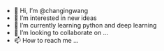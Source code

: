 - 👋 Hi, I’m @changingwang
- 👀 I’m interested in new ideas
- 🌱 I’m currently learning python and deep learning
- 💞️ I’m looking to collaborate on ...
- 📫 How to reach me ...

<!---
changingwang/changingwang is a ✨ special ✨ repository because its `README.md` (this file) appears on your GitHub profile.
You can click the Preview link to take a look at your changes.
--->
